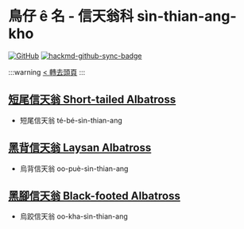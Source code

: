 # 鳥仔 ê 名 - 信天翁科 sìn-thian-ang-kho

[![GitHub](https://img.shields.io/badge/GitHub-black?logo=github)](https://github.com/siansiansu/tsiau-a-e-mia)
[![hackmd-github-sync-badge](https://hackmd.io/RTU3csqETqC82YaZYOJzTA/badge)](https://hackmd.io/RTU3csqETqC82YaZYOJzTA)

:::warning
[< 轉去頭頁](https://hackmd.io/@siansiansu/Hy4VzNvha)
:::

## [短尾信天翁 Short-tailed Albatross](https://ebird.org/species/shtalb)

- 短尾信天翁 té-bé-sìn-thian-ang

## [黑背信天翁 Laysan Albatross](https://ebird.org/species/layalb)

- 烏背信天翁 oo-puè-sìn-thian-ang

## [黑腳信天翁 Black-footed Albatross](https://ebird.org/species/bkfalb)

- 烏跤信天翁 oo-kha-sìn-thian-ang
